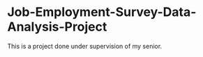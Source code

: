 # Job-Employment-Survey-Data-Analysis-Project
This is a project done under supervision of my senior.
